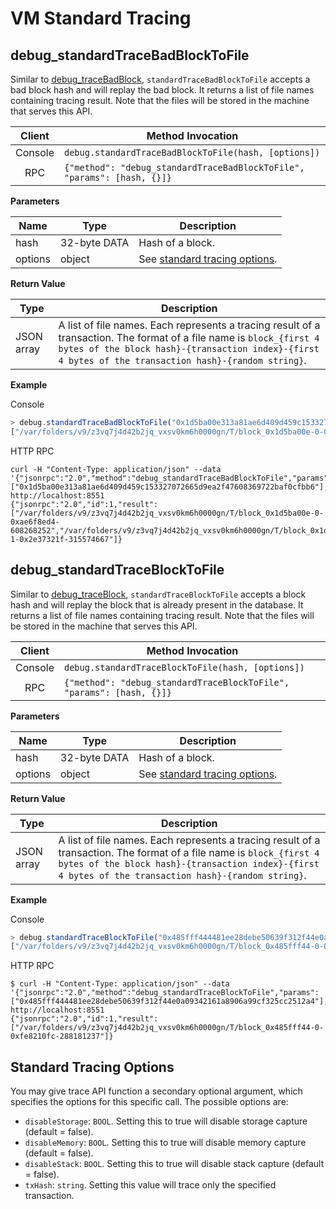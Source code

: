 # VM Standard Tracing <a id="vm-standard-tracing"></a>

## debug_standardTraceBadBlockToFile <a id="debug_standardtracebadblocktofile"></a>

Similar to [debug_traceBadBlock](./tracing.md#debug_tracebadblock),
`standardTraceBadBlockToFile` accepts a bad block hash and will replay the bad
block. It returns a list of file names containing tracing result. Note that the
files will be stored in the machine that serves this API.


| Client  | Method Invocation                                                       |
|:-------:|-------------------------------------------------------------------------|
| Console | `debug.standardTraceBadBlockToFile(hash, [options])`                    |
| RPC     | `{"method": "debug_standardTraceBadBlockToFile", "params": [hash, {}]}` |

**Parameters**

| Name | Type | Description |
| --- | --- | --- |
| hash | 32-byte DATA | Hash of a block. |
| options  | object | See [standard tracing options](#standard-tracing-options). |

**Return Value**

| Type | Description |
| --- | --- |
| JSON array | A list of file names. Each represents a tracing result of a transaction. The format of a file name is `block_{first 4 bytes of the block hash}-{transaction index}-{first 4 bytes of the transaction hash}-{random string}`. |

**Example**

Console
```javascript
> debug.standardTraceBadBlockToFile("0x1d5ba00e313a81ae6d409d459c153327072665d9ea2f47608369722baf0cfbb6")
["/var/folders/v9/z3vq7j4d42b2jq_vxsv0km6h0000gn/T/block_0x1d5ba00e-0-0xae6f8ed4-701973544", "/var/folders/v9/z3vq7j4d42b2jq_vxsv0km6h0000gn/T/block_0x1d5ba00e-1-0x2e37321f-918920039"]
```

HTTP RPC
```shell
curl -H "Content-Type: application/json" --data '{"jsonrpc":"2.0","method":"debug_standardTraceBadBlockToFile","params":["0x1d5ba00e313a81ae6d409d459c153327072665d9ea2f47608369722baf0cfbb6"],"id":1}' http://localhost:8551
{"jsonrpc":"2.0","id":1,"result":["/var/folders/v9/z3vq7j4d42b2jq_vxsv0km6h0000gn/T/block_0x1d5ba00e-0-0xae6f8ed4-608268252","/var/folders/v9/z3vq7j4d42b2jq_vxsv0km6h0000gn/T/block_0x1d5ba00e-1-0x2e37321f-315574667"]}
```


## debug_standardTraceBlockToFile <a id="debug_standardtraceblocktofile"></a>

Similar to [debug_traceBlock](./tracing.md#debug_traceblock),
`standardTraceBlockToFile` accepts a block hash and will replay the block that
is already present in the database. It returns a list of file names containing
tracing result. Note that the files will be stored in the machine that serves
this API.

| Client  | Method Invocation                                                    |
|:-------:|----------------------------------------------------------------------|
| Console | `debug.standardTraceBlockToFile(hash, [options])`                    |
| RPC     | `{"method": "debug_standardTraceBlockToFile", "params": [hash, {}]}` |

**Parameters**

| Name | Type | Description |
| --- | --- | --- |
| hash | 32-byte DATA | Hash of a block. |
| options  | object | See [standard tracing options](#standard-tracing-options). |

**Return Value**

| Type | Description |
| --- | --- |
| JSON array | A list of file names. Each represents a tracing result of a transaction. The format of a file name is `block_{first 4 bytes of the block hash}-{transaction index}-{first 4 bytes of the transaction hash}-{random string}`. |

**Example**

Console
```javascript
> debug.standardTraceBlockToFile("0x485fff444481ee28debe50639f312f44e0a09342161a8906a99cf325cc2512a4")
["/var/folders/v9/z3vq7j4d42b2jq_vxsv0km6h0000gn/T/block_0x485fff44-0-0xfe8210fc-141224302"]
```

HTTP RPC
```shell
$ curl -H "Content-Type: application/json" --data '{"jsonrpc":"2.0","method":"debug_standardTraceBlockToFile","params":["0x485fff444481ee28debe50639f312f44e0a09342161a8906a99cf325cc2512a4"],"id":1}' http://localhost:8551
{"jsonrpc":"2.0","id":1,"result":["/var/folders/v9/z3vq7j4d42b2jq_vxsv0km6h0000gn/T/block_0x485fff44-0-0xfe8210fc-288181237"]}
```


## Standard Tracing Options <a id="standard-tracing-options"></a>

You may give trace API function a secondary optional argument, which specifies
the options for this specific call. The possible options are:

- `disableStorage`: `BOOL`. Setting this to true will disable storage capture (default = false).
- `disableMemory`: `BOOL`. Setting this to true will disable memory capture (default = false).
- `disableStack`: `BOOL`. Setting this to true will disable stack capture (default = false).
- `txHash`: `string`. Setting this value will trace only the specified transaction.


